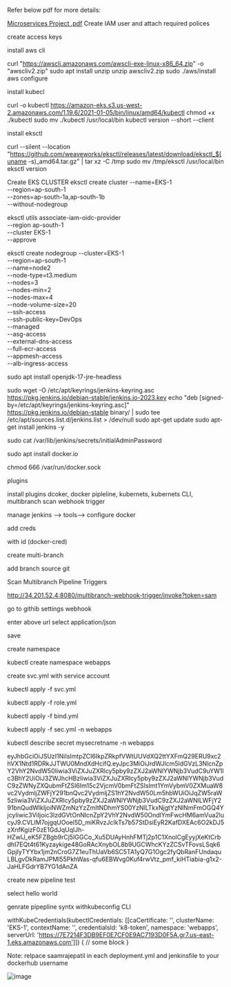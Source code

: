 Refer below pdf for more details:


[Microservices Project .pdf](https://github.com/user-attachments/files/22067416/Microservices.Project.pdf)
Create IAM user and attach required polices 

create access keys

install aws cli 

curl "https://awscli.amazonaws.com/awscli-exe-linux-x86_64.zip" -o "awscliv2.zip"
sudo apt install unzip
unzip awscliv2.zip
sudo ./aws/install
aws configure

install kubecl

curl -o kubectl https://amazon-eks.s3.us-west-2.amazonaws.com/1.19.6/2021-01-05/bin/linux/amd64/kubectl
chmod +x ./kubectl
sudo mv ./kubectl /usr/local/bin
kubectl version --short --client


install eksctl


curl --silent --location "https://github.com/weaveworks/eksctl/releases/latest/download/eksctl_$(uname -s)_amd64.tar.gz" | tar xz -C /tmp
sudo mv /tmp/eksctl /usr/local/bin
eksctl version


Create EKS CLUSTER
eksctl create cluster --name=EKS-1 \
                      --region=ap-south-1 \
                      --zones=ap-south-1a,ap-south-1b \
                      --without-nodegroup

eksctl utils associate-iam-oidc-provider \
    --region ap-south-1 \
    --cluster EKS-1 \
    --approve

eksctl create nodegroup --cluster=EKS-1 \
                       --region=ap-south-1 \
                       --name=node2 \
                       --node-type=t3.medium \
                       --nodes=3 \
                       --nodes-min=2 \
                       --nodes-max=4 \
                       --node-volume-size=20 \
                       --ssh-access \
                       --ssh-public-key=DevOps \
                       --managed \
                       --asg-access \
                       --external-dns-access \
                       --full-ecr-access \
                       --appmesh-access \
                       --alb-ingress-access

sudo apt install openjdk-17-jre-headless




sudo wget -O /etc/apt/keyrings/jenkins-keyring.asc \
  https://pkg.jenkins.io/debian-stable/jenkins.io-2023.key
echo "deb [signed-by=/etc/apt/keyrings/jenkins-keyring.asc]" \
  https://pkg.jenkins.io/debian-stable binary/ | sudo tee \
  /etc/apt/sources.list.d/jenkins.list > /dev/null
sudo apt-get update
sudo apt-get install jenkins -y


sudo cat /var/lib/jenkins/secrets/initialAdminPassword

sudo apt  install docker.io

chmod 666 /var/run/docker.sock

plugins

install plugins dcoker, docker pipleline, kubernets, kubernets CLI, multibranch scan webhook trigger

manage jenkins --> tools-->
configure docker

add creds

with id (docker-cred)

create multi-branch

add branch source git

Scan Multibranch Pipeline Triggers

http://34.201.52.4:8080/multibranch-webhook-trigger/invoke?token=sam

go to githib settings webhook 

enter above url 
select application/json

save


create namespace

kubectl create namespace webapps

create svc.yml with service account

kubectl apply -f svc.yml

kubectl apply -f role.yml

kubectl apply -f bind.yml

kubectl apply -f sec.yml -n webapps

kubectl describe secret mysecretname -n webapps

eyJhbGciOiJSUzI1NiIsImtpZCI6IkpZRkpfVWtUUVdXQ2ttYXFmQ29ERU9xc2hVX1Ntd1RDRkJJTWU0MndXdHcifQ.eyJpc3MiOiJrdWJlcm5ldGVzL3NlcnZpY2VhY2NvdW50Iiwia3ViZXJuZXRlcy5pby9zZXJ2aWNlYWNjb3VudC9uYW1lc3BhY2UiOiJ3ZWJhcHBzIiwia3ViZXJuZXRlcy5pby9zZXJ2aWNlYWNjb3VudC9zZWNyZXQubmFtZSI6Im15c2VjcmV0bmFtZSIsImt1YmVybmV0ZXMuaW8vc2VydmljZWFjY291bnQvc2VydmljZS1hY2NvdW50Lm5hbWUiOiJqZW5raW5zIiwia3ViZXJuZXRlcy5pby9zZXJ2aWNlYWNjb3VudC9zZXJ2aWNlLWFjY291bnQudWlkIjoiNWZmNzYzZmItNDhmYS00YzNlLTkxNjgtYzNlNmFmOGQ4YjcyIiwic3ViIjoic3lzdGVtOnNlcnZpY2VhY2NvdW50OndlYmFwcHM6amVua2lucyJ9.CVLIM7ojgqUOoel5D_miKRvzJcIkTs7b57StDsiEyR2KafDXEAc6O2kDJ5zXnfKgizF0zE1GdJqUqlJh-HZwlJ_eK5FZBgb9rCj5IGGCo_Xu5DUAyHnhFMTj2p1C1XnolCgEyyjXeKtCrbdhI7EQt4t61Kyzaykige48GoRAcXnybOL8b9UGCWhcKYzZCSvTFovsLSqk6GpjIyTYYbx1jm2nCroG7Z1euThUaVb6SC5TA1yQ7G1Ogc2fyQbRanFUndaquLBLgvDkRamJPMl55PkhWas-qfu6EBWvg0Kuf4rwVtz_pmf_kiHTiabia-g1x2-JaHLFGdrYB7YG1dAnZA

create new pipeline test

select hello world

genrate pipepline syntx withkubeconfig CLI

withKubeCredentials(kubectlCredentials: [[caCertificate: '', clusterName: 'EKS-1', contextName: '', credentialsId: 'k8-token', namespace: 'webapps', serverUrl: 'https://7E7214F3DB9EF0E7CF0E9AC7193D0F5A.gr7.us-east-1.eks.amazonaws.com']]) {
    // some block
}




Note: relpace saamrajepatil in each deployment.yml and jenkinsfile to your dockerhub username

![image](https://github.com/user-attachments/assets/dddf613e-749b-4e8a-84af-9e0c30eb1e4b)





